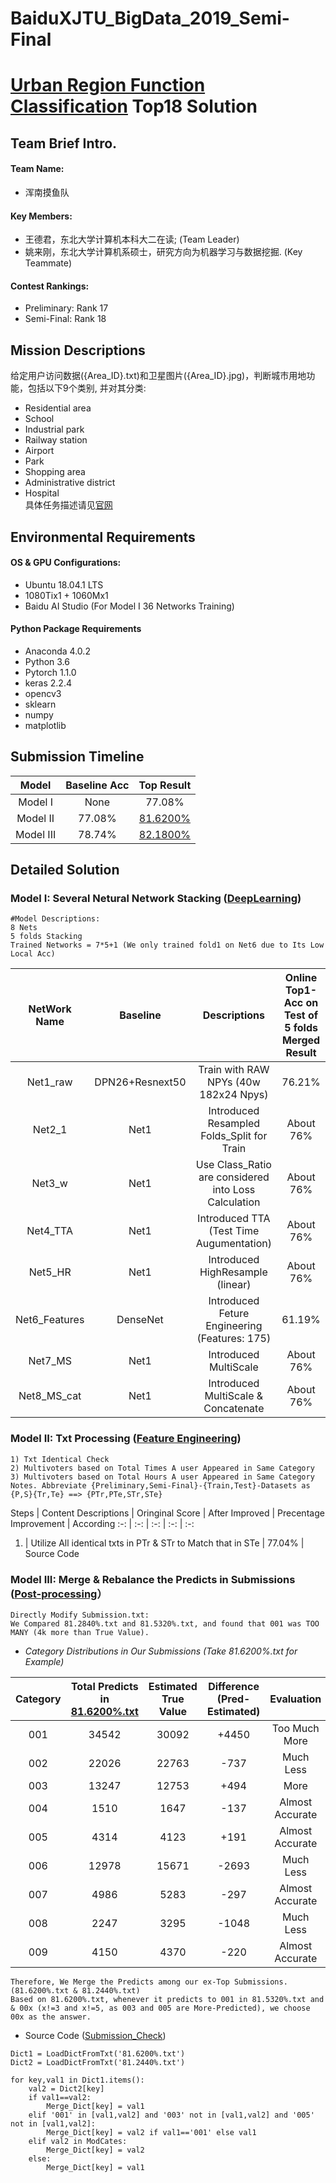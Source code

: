 # BaiduXJTU_BigData_2019_Semi-Final
# **[Urban Region Function Classification](https://dianshi.baidu.com/competition/30/rank) Top18 Solution**

## Team Brief Intro.
#### Team Name: 
- 浑南摸鱼队

#### Key Members:
- 王德君，东北大学计算机本科大二在读; (Team Leader)
- 姚来刚，东北大学计算机系硕士，研究方向为机器学习与数据挖掘. (Key Teammate)

#### Contest Rankings: 
- Preliminary: Rank 17
- Semi-Final: Rank 18

## Mission Descriptions
给定用户访问数据({Area_ID}.txt)和卫星图片({Area_ID}.jpg)，判断城市用地功能，包括以下9个类别, 并对其分类:
- Residential area
- School
- Industrial park
- Railway station
- Airport
- Park
- Shopping area
- Administrative district
- Hospital  
具体任务描述请见[官网](https://dianshi.baidu.com/competition/30/question) 

## Environmental Requirements

#### OS & GPU Configurations:
- Ubuntu 18.04.1 LTS
- 1080Tix1 + 1060Mx1
- Baidu AI Studio (For Model I 36 Networks Training)

#### Python Package Requirements
- Anaconda 4.0.2
- Python 3.6
- Pytorch 1.1.0
- keras 2.2.4
- opencv3
- sklearn
- numpy
- matplotlib

## Submission Timeline
Model     | Baseline Acc | Top Result
:-:       | :-:          | :-:       
Model I   | None         | 77.08%
Model II  | 77.08%       | [81.6200%](https://github.com/SeaEagleI/BaiduXJTU_BigData_2019_Semi-Final/blob/master/Submission/Post%20Process/82.6200%25.txt)
Model III | 78.74%       | [82.1800%](https://github.com/SeaEagleI/BaiduXJTU_BigData_2019_Semi-Final/blob/master/Submission/Post%20Process/82.1800%25.txt)

## Detailed Solution
### Model I: Several Netural Network Stacking ([DeepLearning](https://github.com/SeaEagleI/BaiduXJTU_BigData_2019_Semi-Final/tree/master/Stacking-NN))  
```
#Model Descriptions:
8 Nets
5 folds Stacking
Trained Networks = 7*5+1 (We only trained fold1 on Net6 due to Its Low Local Acc)
```
  
NetWork Name | Baseline | Descriptions | Online Top1-Acc on Test of 5 folds Merged Result
:-:          | :-:      | :-:          | :-:
Net1_raw     | DPN26+Resnext50 | Train with RAW NPYs (40w 182x24 Npys) | 76.21% |
Net2_1       | Net1 | Introduced Resampled Folds_Split for Train | About 76% |
Net3_w       | Net1 | Use Class_Ratio are considered into Loss Calculation | About 76% |
Net4_TTA     | Net1 | Introduced TTA (Test Time Augumentation) | About 76% |
Net5_HR      | Net1 | Introduced HighResample (linear) |  About 76% |
Net6_Features| DenseNet | Introduced Feture Engineering (Features: 175)| 61.19% |
Net7_MS      | Net1 | Introduced MultiScale | About 76% |
Net8_MS_cat  | Net1 | Introduced MultiScale & Concatenate | About 76% |
  

### Model II: Txt Processing ([Feature Engineering](https://github.com/SeaEagleI/BaiduXJTU_BigData_2019_Semi-Final/blob/master/Txt-Process))
```
1) Txt Identical Check
2) Multivoters based on Total Times A user Appeared in Same Category
3) Multivoters based on Total Hours A user Appeared in Same Category
Notes. Abbreviate {Preliminary,Semi-Final}-{Train,Test}-Datasets as {P,S}{Tr,Te} ==> {PTr,PTe,STr,STe}
```
Steps | Content Descriptions | Oringinal Score | After Improved | Precentage Improvement | According
:-:   | :-:     | :-:             | :-:            | :-: 
1)    | Utilize All identical txts in PTr & STr to Match that in STe | 77.04% | Source Code






### Model III: Merge & Rebalance the Predicts in Submissions ([Post-processing](https://github.com/SeaEagleI/BaiduXJTU_BigData_2019_Semi-Final/blob/master/Submission/Post%20Process)）
```
Directly Modify Submission.txt:
We Compared 81.2840%.txt and 81.5320%.txt, and found that 001 was TOO MANY (4k more than True Value).
```
- *Category Distributions in Our Submissions (Take 81.6200%.txt for Example)*  

Category | Total Predicts in [81.6200%.txt](https://github.com/SeaEagleI/BaiduXJTU_BigData_2019_Semi-Final/blob/master/Submission/Post%20Process/82.6200%25.txt) | Estimated True Value | Difference (Pred-Estimated) | Evaluation
:-:      | :-:                            | :-:                  | :-:                         | :-:
001 | 34542 | 30092 | +4450 | Too Much More
002 | 22026 | 22763 | -737  | Much Less
003 | 13247 | 12753 | +494  | More
004 | 1510  | 1647  | -137  | Almost Accurate
005 | 4314  | 4123  | +191  | Almost Accurate
006 | 12978 | 15671 | -2693 | Much Less
007 | 4986  | 5283  | -297  | Almost Accurate
008 | 2247  | 3295  | -1048 | Much Less
009 | 4150  | 4370  | -220  | Almost Accurate

```
Therefore, We Merge the Predicts among our ex-Top Submissions. (81.6200%.txt & 81.2440%.txt)
Based on 81.6200%.txt, whenever it predicts to 001 in 81.5320%.txt and & 00x (x!=3 and x!=5, as 003 and 005 are More-Predicted), we choose 00x as the answer.
```
- Source Code ([Submission_Check](https://github.com/SeaEagleI/BaiduXJTU_BigData_2019_Semi-Final/blob/master/Submission/Post%20Process/Submission_Check.py))
```
Dict1 = LoadDictFromTxt('81.6200%.txt')
Dict2 = LoadDictFromTxt('81.2440%.txt')

for key,val1 in Dict1.items():
    val2 = Dict2[key]
    if val1==val2:
        Merge_Dict[key] = val1
    elif '001' in [val1,val2] and '003' not in [val1,val2] and '005' not in [val1,val2]:
        Merge_Dict[key] = val2 if val1=='001' else val1
    elif val2 in ModCates:
        Merge_Dict[key] = val2
    else:
        Merge_Dict[key] = val1
```




